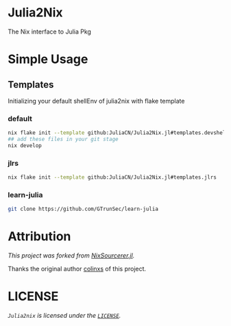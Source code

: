 # Julia2Nix

The Nix interface to Julia Pkg

# Simple Usage

## Templates

Initializing your default shellEnv of julia2nix with flake template

### default

```sh
nix flake init --template github:JuliaCN/Julia2Nix.jl#templates.devshell
## add these files in your git stage
nix develop
```

### jlrs

```sh
nix flake init --template github:JuliaCN/Julia2Nix.jl#templates.jlrs
```

### learn-julia

```sh
git clone https://github.com/GTrunSec/learn-julia
```

# Attribution

_This project was forked from [NixSourcerer.jl](https://github.com/colinxs/NixSourcerer.jl)._

Thanks the original author [colinxs](https://github.com/colinxs) of this project.

# LICENSE

_`Julia2nix` is licensed under the [`LICENSE`](./LICENSE.md)._
